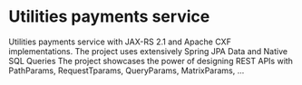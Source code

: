 # Utilities payments service
Utilities payments service with JAX-RS 2.1 and Apache CXF implementations. The project uses extensively Spring JPA Data and Native SQL Queries
The project showcases the power of designing REST APIs with PathParams, RequestTparams, QueryParams, MatrixParams, ...
